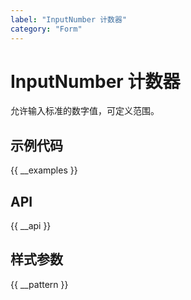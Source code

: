 ```yaml
---
label: "InputNumber 计数器"
category: "Form"
---
```


# InputNumber 计数器

允许输入标准的数字值，可定义范围。

## 示例代码

{{ __examples }}

## API

{{ __api }}

## 样式参数

{{ __pattern }}

